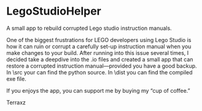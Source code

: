 # LegoStudioHelper
A small app to rebuild corrupted Lego studio instruction manuals.

One of the biggest frustrations for LEGO developers using Lego Studio is how it can ruin or corrupt a carefully set-up instruction manual when you make changes to your build. After running into this issue several times, I decided take a deepdive into the .io files and created a small app that can restore a corrupted instruction manual—provided you have a good backup.
In \src your can find the python source.
In \dist you can find the compiled exe file.

If you enjoys the app, you can support me by buying my “cup of coffee.”

Terraxz
